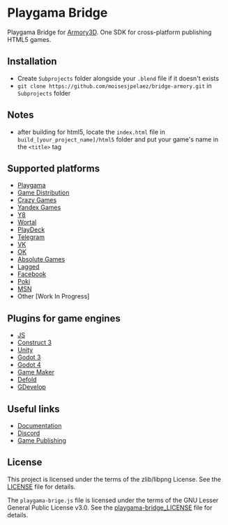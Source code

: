 # Playgama Bridge
Playgama Bridge for [Armory3D](https://armory3d.org/engine/). One SDK for cross-platform publishing HTML5 games.

## Installation
- Create `Subprojects` folder alongside your `.blend` file if it doesn't exists
- `git clone https://github.com/moisesjpelaez/bridge-armory.git` in `Subprojects` folder

## Notes
- after building for html5, locate the `index.html` file in `build_[your_project_name]/html5` folder and put your game's name in the `<title>` tag

## Supported platforms
+ [Playgama](https://playgama.com/)
+ [Game Distribution](https://gamedistribution.com)
+ [Crazy Games](https://crazygames.com)
+ [Yandex Games](https://yandex.com/games)
+ [Y8](https://y8.com)
+ [Wortal](https://wortal.ai)
+ [PlayDeck](https://playdeck.io)
+ [Telegram](https://core.telegram.org/bots/webapps)
+ [VK](https://vk.com)
+ [OK](https://ok.ru)
+ [Absolute Games](https://ag.ru)
+ [Lagged](https://lagged.com)
+ [Facebook](https://www.facebook.com/games/instantgames)
+ [Poki](https://poki.com/)
+ [MSN](https://www.msn.com/en-us/play)
+ Other [Work In Progress]

## Plugins for game engines
+ [JS](https://github.com/playgama/bridge)
+ [Construct 3](https://github.com/playgama/bridge-construct)
+ [Unity](https://github.com/playgama/bridge-unity)
+ [Godot 3](https://github.com/playgama/bridge-godot)
+ [Godot 4](https://github.com/playgama/bridge-godot-4)
+ [Game Maker](https://github.com/playgama/bridge-gamemaker)
+ [Defold](https://github.com/playgama/bridge-defold)
+ [GDevelop](https://github.com/playgama/bridge-gdevelop)

## Useful links
+ [Documentation](https://wiki.playgama.com/)
+ [Discord](https://discord.gg/pzqd2upxr8)
+ [Game Publishing](https://developer.playgama.com/)

## License
This project is licensed under the terms of the zlib/libpng License. See the [LICENSE](LICENSE.md) file for details. 

The `playgama-brige.js` file is licensed under the terms of the GNU Lesser General Public License v3.0. See the [playgama-bridge_LICENSE](Data/playgama-bridge_LICENSE) file for details.
